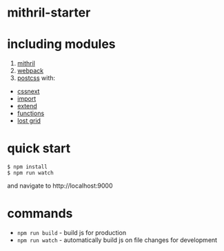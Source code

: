 # mithril-starter

# including modules

1. [mithril](https://github.com/lhorie/mithril.js)
2. [webpack](https://npmjs.com/package/webpack)
3. [postcss](https://github.com/postcss/postcss) with:
  * [cssnext](https://github.com/cssnext/postcss-cssnext)
  * [import](https://github.com/postcss/postcss-import)
  * [extend](https://github.com/travco/postcss-extend)
  * [functions](https://github.com/andyjansson/postcss-functions)
  * [lost grid](https://github.com/corysimmons/lost)

# quick start

```
$ npm install
$ npm run watch
```
and navigate to http://localhost:9000

# commands

* `npm run build` - build js for production
* `npm run watch` - automatically build js on file changes for development
